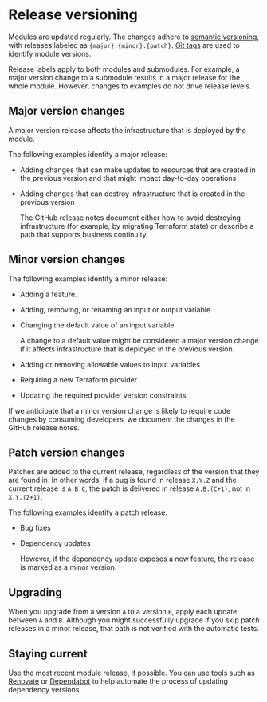 # Release versioning

Modules are updated regularly. The changes adhere to [semantic versioning](https://semver.org/), with releases labeled as `{major}.{minor}.{patch}`. [Git tags](https://git-scm.com/book/en/v2/Git-Basics-Tagging) are used to identify module versions.

Release labels apply to both modules and submodules. For example, a major version change to a submodule results in a major release for the whole module. However, changes to examples do not drive release levels.

## Major version changes

A major version release affects the infrastructure that is deployed by the module.

The following examples identify a major release:

- Adding changes that can make updates to resources that are created in the previous version and that might impact day-to-day operations
- Adding changes that can destroy infrastructure that is created in the previous version

    The GitHub release notes document either how to avoid destroying infrastructure (for example, by migrating Terraform state) or describe a path that supports business continuity.

## Minor version changes

The following examples identify a minor release:

- Adding a feature.
- Adding, removing, or renaming an input or output variable
- Changing the default value of an input variable

    A change to a default value might be considered a major version change if it affects infrastructure that is deployed in the previous version.
- Adding or removing allowable values to input variables
- Requiring a new Terraform provider
- Updating the required provider version constraints

If we anticipate that a minor version change is likely to require code changes by consuming developers, we document the changes in the GitHub release notes.

## Patch version changes

Patches are added to the current release, regardless of the version that they are found in. In other words, if a bug is found in release `X.Y.Z` and the current release is `A.B.C`, the patch is delivered in release `A.B.(C+1)`, not in `X.Y.(Z+1)`.

The following examples identify a patch release:

- Bug fixes
- Dependency updates

    However, if the dependency update exposes a new feature, the release is marked as a minor version.

## Upgrading

When you upgrade from a version `A` to a version `B`, apply each update between `A` and `B`. Although you might successfully upgrade if you skip patch releases in a minor release, that path is not verified with the automatic tests.

## Staying current

Use the most recent module release, if possible. You can use tools such as [Renovate](https://docs.renovatebot.com/) or [Dependabot](https://docs.github.com/en/code-security/dependabot) to help automate the process of updating dependency versions.
